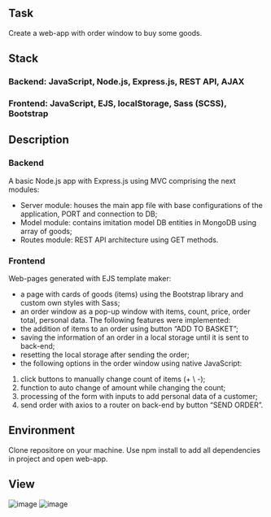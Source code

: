 ## Task
Create a web-app with order window to buy some goods.

## Stack
### Backend:  JavaScript, Node.js, Express.js, REST API, AJAX
### Frontend: JavaScript, EJS, localStorage, Sass (SCSS), Bootstrap

## Description

### Backend
A basic Node.js app with Express.js using MVC comprising the next modules:
-	Server module: houses the main app file with base configurations of the application, PORT and connection to DB;
-	Model module: contains imitation model DB entities in MongoDB using array of goods;
-	Routes module: REST API architecture using GET methods.
	
### Frontend
Web-pages generated with EJS template maker:
-	 a page with cards of goods (items) using the Bootstrap library and custom own styles with Sass;
-	an order window as a pop-up window with items, count, price, order total, personal data.
The following features were implemented:
-	the addition of items to an order using button “ADD TO BASKET”;
-	saving the information of an order in a local storage until it is sent to back-end;
-	resetting the local storage after sending the order;
-	the following options in the order window using native JavaScript:
1) click buttons to manually change count of items (+ \ -);
2) function to auto change of amount while changing the count;
3) processing of the form with inputs to add personal data of a customer;
4) send order with axios to a router on back-end by button “SEND ORDER”.
 
## Environment
Clone repositore on your machine. Use npm install to add all dependencies in project and open web-app.

## View
![image](https://user-images.githubusercontent.com/46706194/146979811-4947fb52-f994-41a8-9185-0e9270e5970a.png)
![image](https://user-images.githubusercontent.com/46706194/146979819-9cdd89d0-a778-4a78-b3c4-f432c282b96e.png)
